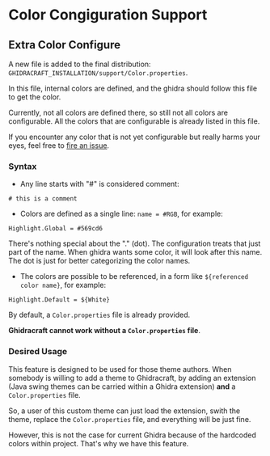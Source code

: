 # Color Congiguration Support

## Extra Color Configure

A new file is added to the final distribution: `GHIDRACRAFT_INSTALLATION/support/Color.properties`.

In this file, internal colors are defined, and the ghidra should follow this file to get the color.

Currently, not all colors are defined there, so still not all colors are configurable.
All the colors that are configurable is already listed in this file.

If you encounter any color that is not yet configurable but really harms your eyes, feel free to [fire an issue](https://github.com/StarCrossPortal/ghidracraft/issues).

### Syntax

- Any line starts with "#" is considered comment:

```
# this is a comment
```

- Colors are defined as a single line: `name = #RGB`, for example:

```
Highlight.Global = #569cd6
```

There's nothing special about the "." (dot). The configuration treats that just part of the name.
When ghidra wants some color, it will look after this name. The dot is just for better categorizing the color names.

- The colors are possible to be referenced, in a form like `${referenced color name}`, for example:

```
Highlight.Default = ${White}
```

By default, a `Color.properties` file is already provided.

**Ghidracraft cannot work without a `Color.properties` file**.

### Desired Usage

This feature is designed to be used for those theme authors.
When somebody is willing to add a theme to Ghidracraft, by adding an extension (Java swing themes can be carried within a Ghidra extension) **and** a `Color.properties` file.

So, a user of this custom theme can just load the extension, swith the theme, replace the `Color.properties` file, and everything will be just fine.

However, this is not the case for current Ghidra because of the hardcoded colors within project.
That's why we have this feature.